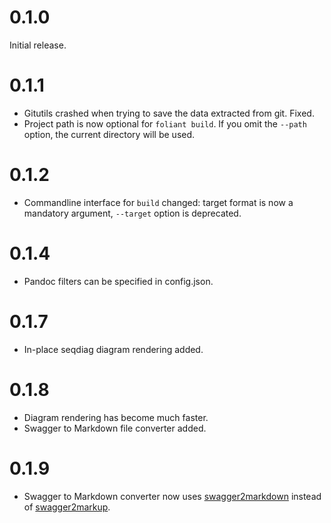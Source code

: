 # 0.1.0

Initial release.

# 0.1.1

- Gitutils crashed when trying to save the data extracted from git. Fixed.
- Project path is now optional for `foliant build`. If you omit the `--path`
  option, the current directory will be used.

# 0.1.2

- Commandline interface for `build` changed: target format is now a mandatory
  argument, ``--target`` option is deprecated.

# 0.1.4

- Pandoc filters can be specified in config.json.

# 0.1.7

- In-place seqdiag diagram rendering added.

# 0.1.8

- Diagram rendering has become much faster.
- Swagger to Markdown file converter added.

# 0.1.9

- Swagger to Markdown converter now uses
[swagger2markdown](https://github.com/moigagoo/swagger2markdown) instead of
[swagger2markup](https://github.com/Swagger2Markup/swagger2markup).
